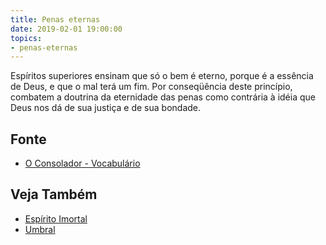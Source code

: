 ```yaml
---
title: Penas eternas
date: 2019-02-01 19:00:00
topics:
- penas-eternas
---
```


Espíritos superiores ensinam que só o bem é eterno, porque é a essência de Deus,
e que o mal terá um fim. Por conseqüência deste princípio, combatem a doutrina
da eternidade das penas como contrária à idéia que Deus nos dá de sua justiça e
de sua bondade.

## Fonte
* [O Consolador - Vocabulário](http://www.oconsolador.com.br/linkfixo/vocabulario/principal.html)

## Veja Também
* [Espírito Imortal](../espirito-imortal)
* [Umbral](../umbral)
